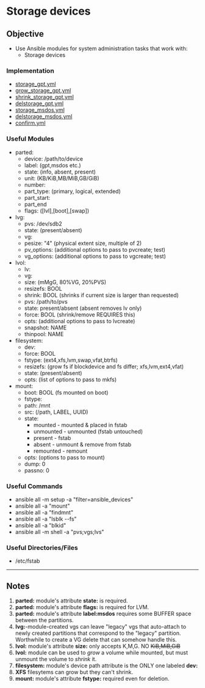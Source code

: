 # Storage devices

## Objective 
* Use Ansible modules for system administration tasks that work with:
	* Storage devices

### Implementation
* [storage_gpt.yml](storage_gpt.yml)
* [grow_storage_gpt.yml](grow_storage_gpt.yml)
* [shrink_storage_gpt.yml](shrink_storage_gpt.yml)
* [delstorage_gpt.yml](delstorage_gpt.yml)
* [storage_msdos.yml](storage_msdos.yml)
* [delstorage_msdos.yml](delstorage_msdos.yml)
* [confirm.yml](confirm.yml)

### Useful Modules
* parted:
	* device: /path/to/device
	* label: (gpt,msdos etc.)
	* state: (info, absent, present)
	* unit: (KB/KiB,MB/MiB,GB/GiB) 
	* number: 
	* part_type: (primary, logical, extended)
	* part_start: 
	* part_end
	* flags: ([lvl],[boot],[swap])
* lvg:
	* pvs: /dev/sdb2
	* state: (present/absent)
	* vg:
	* pesize: "4" (physical extent size, multiple of 2)
	* pv_options: (additional options to pass to pvcreate; test)
	* vg_options: (additional options to pass to vgcreate; test)
* lvol:
	* lv:
	* vg:
	* size: (mMgG, 80%VG, 20%PVS)
	* resizefs: BOOL
	* shrink: BOOL (shrinks if current size is larger than requested)
	* pvs: /path/to/pvs
	* state: present/absent (absent removes lv only)
	* force: BOOL (shrink/remove REQUIRES this)
	* opts: (additional options to pass to lvcreate)
	* snapshot: NAME
	* thinpool: NAME
* filesystem:
	* dev:
	* force: BOOL
	* fstype: (ext4,xfs,lvm,swap,vfat,btrfs)
	* resizefs: (grow fs if blockdevice and fs differ; xfs,lvm,ext4,vfat)
	* state: (present/absent)
	* opts: (list of options to pass to mkfs)
* mount:
	* boot: BOOL (fs mounted on boot)
	* fstype:
	* path: /mnt
	* src: (/path, LABEL, UUID)
	* state: 
		* mounted - mounted & placed in fstab
		* unmounted - unmounted (fstab untouched)
		* present - fstab
		* absent - unmount & remove from fstab
		* remounted - remount
	* opts: (options to pass to mount)
	* dump: 0
	* passno: 0 
	  

### Useful Commands
* ansible all -m setup -a "filter=ansible_devices"
* ansible all -a "mount"
* ansible all -a "findmnt"
* ansible all -a "lsblk --fs"
* ansible all -a "blkid"
* ansible all -m shell -a "pvs;vgs;lvs"

### Useful Directories/Files
* /etc/fstab

---

## Notes

1. **parted:** module's attribute **state:** is required.
2. **parted:** module's attribute **flags:** is required for LVM.
3. **parted:** module's attribute **label:msdos** requires some BUFFER space between the partitions.
4. **lvg:**-module-created vgs can leave "legacy" vgs that auto-attach to newly created partitions that correspond to the "legacy" partition. Worthwhile to create a VG delete that can somehow handle this. 
5. **lvol:** module's attribute **size:** only accepts K,M,G. NO ~~KiB,MiB,GiB~~
6. **lvol:** module can be used to _grow_ a volume while mounted, but must unmount the volume to _shrink_ it.
7. **filesystem:** module's device path attribute is the ONLY one labeled **dev:**
8. **XFS** filesytems can grow but they can't shrink. 
9. **mount:** module's attribute **fstype:** required even for deletion.

